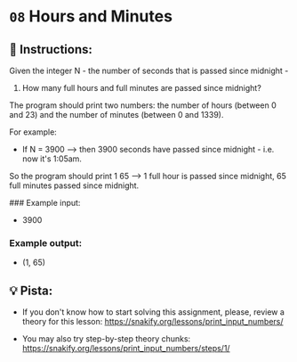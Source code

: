 # `08` Hours and Minutes

## 📝 Instructions:

Given the integer N - the number of seconds that is passed since midnight - 

1. How many full hours and full minutes are passed since midnight?

The program should print two numbers: the number of hours (between 0 and 23) and the number of minutes (between 0 and 1339).

For example:

* If N = 3900 --> then 3900 seconds have passed since midnight - i.e. now it's 1:05am. 

So the program should print 1 65 --> 1 full hour is passed since midnight, 65 full minutes passed since midnight.

### Example input:

+ 3900

### Example output:

+ (1, 65)

## 💡 Pista:

+ If you don't know how to start solving this assignment, please, review a theory for this lesson:
https://snakify.org/lessons/print_input_numbers/

+ You may also try step-by-step theory chunks:
https://snakify.org/lessons/print_input_numbers/steps/1/
